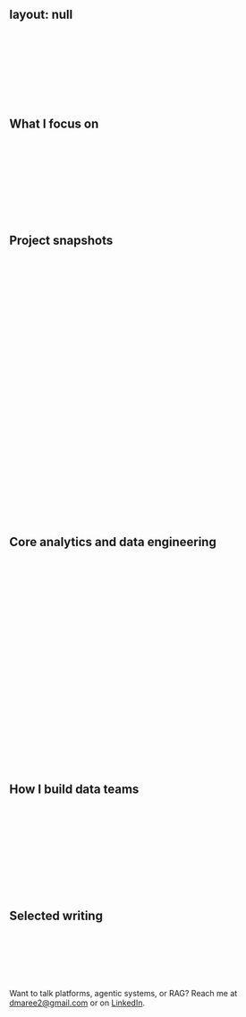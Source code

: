 layout: null
---
<html>
<head>
  <style>
  :root {
    --bg-start: #0b0f17;
    --bg-end: #111827;
    --card-bg: rgba(255,255,255,0.06);
    --card-stroke: rgba(255,255,255,0.12);
    --text: #e5e7eb;
    --muted: #9ca3af;
    --brand: #60a5fa;   /* blue-400 */
    --brand-2: #a78bfa; /* violet-400 */
    --accent: #34d399;  /* teal/emerald */
  }

  @keyframes float {
    0% { transform: translateY(0px); }
    50% { transform: translateY(-4px); }
    100% { transform: translateY(0px); }
  }

  html { box-sizing: border-box; }
  *, *:before, *:after { box-sizing: inherit; }

  body {
    margin: 0;
    font-family: "Inter", system-ui, -apple-system, Segoe UI, Roboto, Helvetica, Arial, "Apple Color Emoji", "Segoe UI Emoji";
    color: var(--text);
    background: radial-gradient(1200px 800px at 10% -10%, rgba(96,165,250,0.15), transparent),
                radial-gradient(1200px 800px at 90% 10%, rgba(167,139,250,0.12), transparent),
                linear-gradient(180deg, var(--bg-start), var(--bg-end));
    background-attachment: fixed;
  }

  .container {
    max-width: 980px;
    margin: 0 auto;
    padding: 48px 20px 80px;
  }

  .hero {
    position: relative;
    padding: 28px 24px;
    border-radius: 16px;
    background: linear-gradient(120deg, rgba(96,165,250,0.15), rgba(52,211,153,0.12) 60%, rgba(167,139,250,0.12));
    border: 1px solid var(--card-stroke);
    box-shadow: 0 10px 30px rgba(0,0,0,0.25);
    animation: float 9s ease-in-out infinite;
  }

  .intro-text {
    font-size: 18px;
    line-height: 1.8;
    margin-bottom: 28px;
  }

  h2 {
    font-family: "Space Grotesk", ui-sans-serif, system-ui;
    font-weight: 700;
    letter-spacing: 0.2px;
    font-size: 28px;
    margin: 26px 0 14px;
    background: linear-gradient(90deg, var(--brand), var(--brand-2));
    -webkit-background-clip: text;
    background-clip: text;
    color: transparent;
  }

  h3 {
    font-family: "Space Grotesk", ui-sans-serif, system-ui;
    font-weight: 600;
    margin: 18px 0 6px;
  }

  .card {
    background: backdrop-filter(blur(10px)) var(--card-bg);
    -webkit-backdrop-filter: blur(10px);
    border: 1px solid var(--card-stroke);
    border-radius: 14px;
    padding: 18px 18px 14px;
    margin: 14px 0 18px;
    box-shadow: 0 6px 18px rgba(0,0,0,0.2);
  }

  .articles-section {
    font-size: 18px;
    line-height: 1.9;
  }

  .articles-section a {
    color: var(--brand);
    text-decoration: none;
    border-bottom: 1px dashed rgba(96,165,250,0.4);
  }

  .articles-section a:hover {
    color: #93c5fd;
    border-bottom-color: rgba(96,165,250,0.7);
  }

  ul { padding-left: 20px; }
  li { margin: 6px 0; color: var(--text); }

  .divider {
    height: 1px;
    background: linear-gradient(90deg, transparent, rgba(255,255,255,0.18), transparent);
    margin: 28px 0;
  }
  /* Theme overrides (orderedlist/minimal) */
  .wrapper { max-width: 1100px; padding: 0 24px; }
  .sidebar { display: none; }
  .page, .site { background: transparent !important; }

  /* Motion + reveal */
  @keyframes fadeUp { from { opacity: 0; transform: translateY(8px);} to { opacity: 1; transform: translateY(0);} }
  .card { opacity: 0; animation: fadeUp .7s ease both; }
  .card:nth-of-type(2) { animation-delay: .06s; }
  .card:nth-of-type(3) { animation-delay: .12s; }
  .card:nth-of-type(4) { animation-delay: .18s; }
  .card:nth-of-type(5) { animation-delay: .24s; }

  /* Bullets */
  .articles-section ul { list-style: none; padding-left: 0; }
  .articles-section li { position: relative; padding-left: 22px; }
  .articles-section li::before { content: ""; position: absolute; left: 0; top: 9px; width: 8px; height: 8px; border-radius: 50%; background: radial-gradient(circle at 30% 30%, var(--brand), var(--brand-2)); box-shadow: 0 0 8px rgba(96,165,250,0.5); }

  /* Accessibility */
  @media (prefers-reduced-motion: reduce) {
    * { animation: none !important; transition: none !important; }
  }
  </style>
  <meta name="viewport" content="width=device-width, initial-scale=1" />
  <link href="https://fonts.googleapis.com/css2?family=Inter:wght@400;600;700&family=Space+Grotesk:wght@500;700&display=swap" rel="stylesheet">
</head>
<body>
  <div class="container">
  <section class="intro-text hero card">
    <h2>Building pragmatic AI and data platforms</h2>
    <p>
      I build data teams and ship platforms that solve real problems: agentic systems, RAG pipelines, and production-ready ML. I focus on simple, reliable architectures that scale, with clear boundaries and strong observability.
    </p>
  </section>

  <h2 class="articles-section">What I focus on</h2>
  <div class="articles-section card">
    <ul>
      <li>Agentic systems: planning, tool-use, evaluation, and guardrails</li>
      <li>Retrieval-Augmented Generation: ingestion, chunking, embeddings, grounding, and attribution</li>
      <li>Data platforms: secure multi-tenant foundations, CI/CD, IaC, and monitoring</li>
      <li>ML foundations: Rust/Python hybrid performance, lineage, MLflow + PostgreSQL observability</li>
    </ul>
  </div>

  <h2 class="articles-section">Project snapshots</h2>
  <div class="articles-section card">
    <h3>Alter SaaS — LLM Support Agent (Enterprise)</h3>
    <p>
      Multi-tenant support agent that blends Slack/Teams context, code, and docs with strict privacy. Thread-aware, source-attributed answers, configurable knowledge, and SOC2-ready posture.
    </p>
    <p><strong>Stack:</strong> LangChain/LangGraph, BAML, FastAPI, Next.js 14, LangSmith, DeepEval, LlamaIndex, Context7. Infra: PostgreSQL, Qdrant/Weaviate, Redis, MinIO/S3, Kubernetes, Terraform.</p>

    <h3>LaunchData — Data Stack Builder (IDP)</h3>
    <p>
      Internal Developer Platform to deploy client-specific modern data stacks in their cloud. Services include API Gateway, Config, Deployment, and Client management with secure defaults.
    </p>
    <p><strong>Stack:</strong> Docker Compose, PostgreSQL, Redis, JWT, Prometheus/Grafana, centralized logging, health checks, Trivy in CI/CD.</p>

    <h3>System 3 — Foundational ML Framework</h3>
    <p>
      Autonomous ML platform that pairs LLM agents with robust data stacks. It performs automatic feature discovery, self-optimizing hyperparameter/architecture search, continuous drift detection, and performance tuning. System 3 integrates cleanly with LaunchData (provisioning/infra) and Alter (knowledge/agents) to move from data to decisions with minimal human glue.
    </p>
    <p><strong>Stack:</strong> Rust/Python via PyO3, MLflow, PostgreSQL, OpenTelemetry, Docker, GPU-aware orchestration.</p>
  </div>

  <h2 class="articles-section">Core analytics and data engineering</h2>
  <div class="articles-section card">
    <p><em>(Separate from platform projects)</em></p>
    <ul>
      <li><strong>Warehouses</strong>: Snowflake, PostgreSQL</li>
      <li><strong>Modeling</strong>: dbt (projects, tests, exposures, docs)</li>
      <li><strong>Ingestion</strong>: Airbyte (open-source ops + connectors)</li>
      <li><strong>Languages</strong>: Python, Rust, TypeScript</li>
      <li><strong>ML</strong>: MLflow (tracking/registry), feature lineage, evaluation with DeepEval</li>
      <li><strong>Observability</strong>: OpenTelemetry, Prometheus + Grafana, centralized structured logging</li>
      <li><strong>Vector/Storage</strong>: Qdrant/Weaviate, S3/MinIO</li>
      <li><strong>Services</strong>: FastAPI, JWT auth, Redis for caching</li>
      <li><strong>BI/Analytics</strong>: Metabase, Looker, Tableau, Power BI, Mode, Mixpanel</li>
      <li><strong>Data quality</strong>: Metaplane (ML-based data quality)</li>
      <li><strong>Platform ops</strong>: Docker, Kubernetes, Terraform, CI/CD (GitHub Actions, Trivy security scans)</li>
      <li><strong>Open-source data platforms</strong>: setup and infra for Airbyte, Metabase, dbt (configs, upgrades, monitoring)</li>
    </ul>
  </div>

  <h2 class="articles-section">How I build data teams</h2>
  <div class="articles-section card">
    <ul>
      <li>Start with strong foundations: environments, CI/CD, observability, and clear data contracts</li>
      <li>Ship value early with thin vertical slices; expand safely via templates and guardrails</li>
      <li>Make work inspectable: docs by default, ADRs, and automated runbooks</li>
      <li>Keep it boring where it matters; use advanced techniques only when they de-risk</li>
    </ul>
  </div>

  <h2 class="articles-section">Selected writing</h2>
  <div class="articles-section card">
    <ul>
      <li><a href="https://medium.com/@donovanmaree/8-strategies-for-chief-data-officers-to-leverage-chatgpt-4f5c664b10ac">8 Strategies for Chief Data Officers to leverage ChatGPT</a></li>
      <li><a href="https://medium.com/@donovanmaree/a-data-team-code-review-practitioners-guide-88abf3720cc1">A Data Team Code Review Practitioner’s Guide</a></li>
      <li><a href="https://medium.com/@donovanmaree/the-rise-of-the-full-stack-data-role-the-one-stop-solution-to-propel-your-data-stack-from-0-to-1-ae6c80591df2">The Rise of the Full Stack Data Role</a></li>
      <li><a href="https://medium.com/@donovanmaree/setting-up-virtual-environments-with-dbt-data-build-tool-on-mac-and-windows-3d62fec4aeb1">Setting up virtual environments with dbt</a></li>
    </ul>
  </div>

  <div class="articles-section">
    <p>
      Want to talk platforms, agentic systems, or RAG? Reach me at <a href="mailto:dmaree2@gmail.com">dmaree2@gmail.com</a> or on <a href="https://www.linkedin.com/in/donovan-maree-90452776/">LinkedIn</a>.
    </p>
  </div>
</body>
</html>
